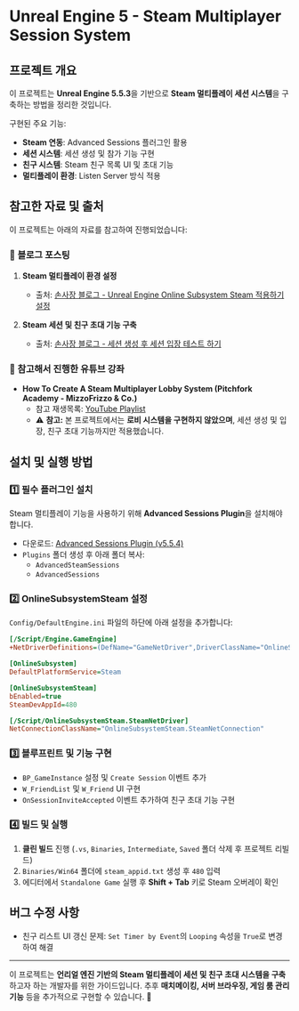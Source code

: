 # Unreal Engine 5 - Steam Multiplayer Session System

## **프로젝트 개요**
이 프로젝트는 **Unreal Engine 5.5.3**을 기반으로 **Steam 멀티플레이 세션 시스템**을 구축하는 방법을 정리한 것입니다.

구현된 주요 기능:
- **Steam 연동**: Advanced Sessions 플러그인 활용
- **세션 시스템**: 세션 생성 및 참가 기능 구현
- **친구 시스템**: Steam 친구 목록 UI 및 초대 기능
- **멀티플레이 환경**: Listen Server 방식 적용

## **참고한 자료 및 출처**
이 프로젝트는 아래의 자료를 참고하여 진행되었습니다:

### 📌 **블로그 포스팅**
1. **Steam 멀티플레이 환경 설정**  
   - 출처: [손사장 블로그 - Unreal Engine Online Subsystem Steam 적용하기 설정](https://sonsazang.tistory.com/122)

2. **Steam 세션 및 친구 초대 기능 구축**  
   - 출처: [손사장 블로그 - 세션 생성 후 세션 입장 테스트 하기](https://sonsazang.tistory.com/123)

### 🎥 **참고해서 진행한 유튜브 강좌**
- **How To Create A Steam Multiplayer Lobby System (Pitchfork Academy - MizzoFrizzo & Co.)**  
  - 참고 재생목록: [YouTube Playlist](https://www.youtube.com/playlist?list=PLQWbYU4V4BS3v1UuDk9pNIFqMFGdApWw8)
  - ⚠️ **참고:** 본 프로젝트에서는 **로비 시스템을 구현하지 않았으며**, 세션 생성 및 입장, 친구 초대 기능까지만 적용했습니다.

## **설치 및 실행 방법**

### 1️⃣ **필수 플러그인 설치**
Steam 멀티플레이 기능을 사용하기 위해 **Advanced Sessions Plugin**을 설치해야 합니다.
- 다운로드: [Advanced Sessions Plugin (v5.5.4)](https://vreue4.com/advanced-sessions-binaries)
- `Plugins` 폴더 생성 후 아래 폴더 복사:
  - `AdvancedSteamSessions`
  - `AdvancedSessions`

### 2️⃣ **OnlineSubsystemSteam 설정**
`Config/DefaultEngine.ini` 파일의 하단에 아래 설정을 추가합니다:

```ini
[/Script/Engine.GameEngine]
+NetDriverDefinitions=(DefName="GameNetDriver",DriverClassName="OnlineSubsystemSteam.SteamNetDriver",DriverClassNameFallback="OnlineSubsystemUtils.IpNetDriver")

[OnlineSubsystem]
DefaultPlatformService=Steam

[OnlineSubsystemSteam]
bEnabled=true
SteamDevAppId=480

[/Script/OnlineSubsystemSteam.SteamNetDriver]
NetConnectionClassName="OnlineSubsystemSteam.SteamNetConnection"
```

### 3️⃣ **블루프린트 및 기능 구현**
- `BP_GameInstance` 설정 및 `Create Session` 이벤트 추가
- `W_FriendList` 및 `W_Friend` UI 구현
- `OnSessionInviteAccepted` 이벤트 추가하여 친구 초대 기능 구현

### 4️⃣ **빌드 및 실행**
1. **클린 빌드** 진행 (`.vs`, `Binaries`, `Intermediate`, `Saved` 폴더 삭제 후 프로젝트 리빌드)
2. `Binaries/Win64` 폴더에 `steam_appid.txt` 생성 후 `480` 입력
3. 에디터에서 `Standalone Game` 실행 후 **Shift + Tab** 키로 Steam 오버레이 확인

## **버그 수정 사항**
- 친구 리스트 UI 갱신 문제: `Set Timer by Event`의 `Looping` 속성을 `True`로 변경하여 해결

---
이 프로젝트는 **언리얼 엔진 기반의 Steam 멀티플레이 세션 및 친구 초대 시스템을 구축**하고자 하는 개발자를 위한 가이드입니다.
추후 **매치메이킹, 서버 브라우징, 게임 룸 관리 기능** 등을 추가적으로 구현할 수 있습니다. 🚀

